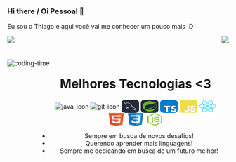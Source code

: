   <h3> Hi there / Oi Pessoal 👋 </h3>
Eu sou o Thiago e aqui você vai me conhecer um pouco mais :D <p>
  <div>
  
  <img  height="180em" src="https://github-readme-stats.vercel.app/api?username=Thiagoatl&show_icons=true&theme=great-gatsby&include_all_commits=true&count_private=true"/>
  <img align="right" height="180em" src="https://github-readme-stats.vercel.app/api/top-langs/?username=Thiagoatl&layout=compact&langs_count=16&theme=great-gatsby"/>
</div>
<br>
<div  align="center"> 
  <div style="display: inline_block"><br>
    <img align="left" height="250" alt="coding-time" src="code.gif">
    <h1 align="center">Melhores Tecnologias <3</h1>
      <img align="center" height="30" width="40" alt="java-icon"  src="https://raw.githubusercontent.com/jmnote/z-icons/master/svg/java.svg">
      <img align="center" height="30" width="40" alt="git-icon"  src="https://raw.githubusercontent.com/jmnote/z-icons/master/svg/git.svg">
      <img align="center" height="30" width="40" alt="mysql-icon"  src="https://github.com/tandpfun/skill-icons/raw/main/icons/MySQL-Dark.svg">
      <img align="center" height="30" width="40" alt="spring-icon"  src="https://github.com/tandpfun/skill-icons/raw/main/icons/Spring-Dark.svg">
     <img align="center" height="30" width="40" alt="ts-icon"  src="https://github.com/tandpfun/skill-icons/raw/main/icons/TypeScript.svg">
    <img align="center" height="30" width="40" alt="js-icon"  src="https://raw.githubusercontent.com/devicons/devicon/master/icons/javascript/javascript-plain.svg">
    <img align="center" height="30" width="40" alt="react-icon" src="https://raw.githubusercontent.com/devicons/devicon/master/icons/react/react-original.svg">
    <img align="center" height="30" width="40" alt="html-icon" src="https://raw.githubusercontent.com/devicons/devicon/master/icons/html5/html5-original.svg">
    <img align="center" height="30" width="40" alt="css-icon" src="https://raw.githubusercontent.com/devicons/devicon/master/icons/css3/css3-original.svg">
    <img align="center" height="30" width="40" alt="nodejs-icon" src="https://raw.githubusercontent.com/devicons/devicon/master/icons/nodejs/nodejs-original.svg">
   </div>
    <p>
    
    
- Sempre em busca de novos desafios!
- Querendo aprender mais linguagens!
- Sempre me dedicando em busca de um futuro melhor!
